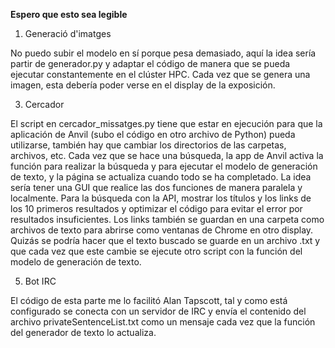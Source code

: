 **Espero que esto sea legible**
1. Generació d'imatges

No puedo subir el modelo en sí porque pesa demasiado, aquí la idea sería partir de generador.py y adaptar el código de manera que se pueda ejecutar constantemente en el clúster HPC. Cada vez que se genera una imagen, esta debería poder verse en el display de la exposición.

3. Cercador

El script en cercador_missatges.py tiene que estar en ejecución para que la aplicación de Anvil (subo el código en otro archivo de Python) pueda utilizarse, también hay que cambiar los directorios de las carpetas, archivos, etc. Cada vez que se hace una búsqueda, la app de Anvil activa la función para realizar la búsqueda y para ejecutar el modelo de generación de texto, y la página se actualiza cuando todo se ha completado.
La idea sería tener una GUI que realice las dos funciones de manera paralela y localmente. Para la búsqueda con la API, mostrar los títulos y los links de los 10 primeros resultados y optimizar el código para evitar el error por resultados insuficientes. Los links también se guardan en una carpeta como archivos de texto para abrirse como ventanas de Chrome en otro display. Quizás se podría hacer que el texto buscado se guarde en un archivo .txt y que cada vez que este cambie se ejecute otro script con la función del modelo de generación de texto.

5. Bot IRC

El código de esta parte me lo facilitó Alan Tapscott, tal y como está configurado se conecta con un servidor de IRC y envía el contenido del
archivo privateSentenceList.txt como un mensaje cada vez que la función del generador de texto lo actualiza.
